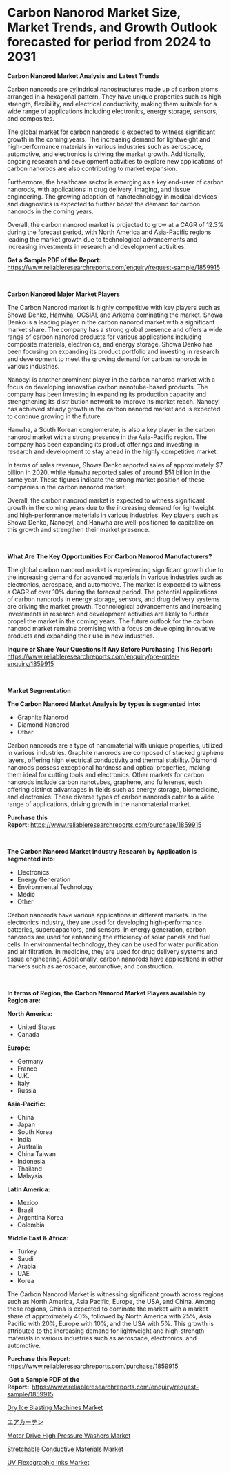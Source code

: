 <p><h1>Carbon Nanorod Market Size, Market Trends, and Growth Outlook forecasted for period from 2024 to 2031</h1></p><p><strong>Carbon Nanorod Market Analysis and Latest Trends</strong></p>
<p><p>Carbon nanorods are cylindrical nanostructures made up of carbon atoms arranged in a hexagonal pattern. They have unique properties such as high strength, flexibility, and electrical conductivity, making them suitable for a wide range of applications including electronics, energy storage, sensors, and composites.</p><p>The global market for carbon nanorods is expected to witness significant growth in the coming years. The increasing demand for lightweight and high-performance materials in various industries such as aerospace, automotive, and electronics is driving the market growth. Additionally, ongoing research and development activities to explore new applications of carbon nanorods are also contributing to market expansion.</p><p>Furthermore, the healthcare sector is emerging as a key end-user of carbon nanorods, with applications in drug delivery, imaging, and tissue engineering. The growing adoption of nanotechnology in medical devices and diagnostics is expected to further boost the demand for carbon nanorods in the coming years.</p><p>Overall, the carbon nanorod market is projected to grow at a CAGR of 12.3% during the forecast period, with North America and Asia-Pacific regions leading the market growth due to technological advancements and increasing investments in research and development activities.</p></p>
<p><strong>Get a Sample PDF of the Report:&nbsp;</strong> <a href="https://www.reliableresearchreports.com/enquiry/request-sample/1859915">https://www.reliableresearchreports.com/enquiry/request-sample/1859915</a></p>
<p>&nbsp;</p>
<p><strong>Carbon Nanorod Major Market Players</strong></p>
<p><p>The Carbon Nanorod market is highly competitive with key players such as Showa Denko, Hanwha, OCSiAl, and Arkema dominating the market. Showa Denko is a leading player in the carbon nanorod market with a significant market share. The company has a strong global presence and offers a wide range of carbon nanorod products for various applications including composite materials, electronics, and energy storage. Showa Denko has been focusing on expanding its product portfolio and investing in research and development to meet the growing demand for carbon nanorods in various industries.</p><p>Nanocyl is another prominent player in the carbon nanorod market with a focus on developing innovative carbon nanotube-based products. The company has been investing in expanding its production capacity and strengthening its distribution network to improve its market reach. Nanocyl has achieved steady growth in the carbon nanorod market and is expected to continue growing in the future.</p><p>Hanwha, a South Korean conglomerate, is also a key player in the carbon nanorod market with a strong presence in the Asia-Pacific region. The company has been expanding its product offerings and investing in research and development to stay ahead in the highly competitive market.</p><p>In terms of sales revenue, Showa Denko reported sales of approximately $7 billion in 2020, while Hanwha reported sales of around $51 billion in the same year. These figures indicate the strong market position of these companies in the carbon nanorod market.</p><p>Overall, the carbon nanorod market is expected to witness significant growth in the coming years due to the increasing demand for lightweight and high-performance materials in various industries. Key players such as Showa Denko, Nanocyl, and Hanwha are well-positioned to capitalize on this growth and strengthen their market presence.</p></p>
<p>&nbsp;</p>
<p><strong>What Are The Key Opportunities For Carbon Nanorod Manufacturers?</strong></p>
<p><p>The global carbon nanorod market is experiencing significant growth due to the increasing demand for advanced materials in various industries such as electronics, aerospace, and automotive. The market is expected to witness a CAGR of over 10% during the forecast period. The potential applications of carbon nanorods in energy storage, sensors, and drug delivery systems are driving the market growth. Technological advancements and increasing investments in research and development activities are likely to further propel the market in the coming years. The future outlook for the carbon nanorod market remains promising with a focus on developing innovative products and expanding their use in new industries.</p></p>
<p><strong>Inquire or Share Your Questions If Any Before Purchasing This Report:</strong> <a href="https://www.reliableresearchreports.com/enquiry/pre-order-enquiry/1859915">https://www.reliableresearchreports.com/enquiry/pre-order-enquiry/1859915</a></p>
<p>&nbsp;</p>
<p><strong>Market Segmentation</strong></p>
<p><strong>The Carbon Nanorod Market Analysis by types is segmented into:</strong></p>
<p><ul><li>Graphite Nanorod</li><li>Diamond Nanorod</li><li>Other</li></ul></p>
<p><p>Carbon nanorods are a type of nanomaterial with unique properties, utilized in various industries. Graphite nanorods are composed of stacked graphene layers, offering high electrical conductivity and thermal stability. Diamond nanorods possess exceptional hardness and optical properties, making them ideal for cutting tools and electronics. Other markets for carbon nanorods include carbon nanotubes, graphene, and fullerenes, each offering distinct advantages in fields such as energy storage, biomedicine, and electronics. These diverse types of carbon nanorods cater to a wide range of applications, driving growth in the nanomaterial market.</p></p>
<p><strong>Purchase this Report:&nbsp;</strong><a href="https://www.reliableresearchreports.com/purchase/1859915">https://www.reliableresearchreports.com/purchase/1859915</a></p>
<p>&nbsp;</p>
<p><strong>The Carbon Nanorod Market Industry Research by Application is segmented into:</strong></p>
<p><ul><li>Electronics</li><li>Energy Generation</li><li>Environmental Technology</li><li>Medic</li><li>Other</li></ul></p>
<p><p>Carbon nanorods have various applications in different markets. In the electronics industry, they are used for developing high-performance batteries, supercapacitors, and sensors. In energy generation, carbon nanorods are used for enhancing the efficiency of solar panels and fuel cells. In environmental technology, they can be used for water purification and air filtration. In medicine, they are used for drug delivery systems and tissue engineering. Additionally, carbon nanorods have applications in other markets such as aerospace, automotive, and construction.</p></p>
<p>&nbsp;</p>
<p><strong>In terms of Region, the Carbon Nanorod Market Players available by Region are:</strong></p>
<p>
    <p> <strong> North America: </strong>
        <ul>
            <li>United States</li>
            <li>Canada</li>
        </ul>
        </p> 
    <p> <strong> Europe: </strong>
        <ul>
            <li>Germany</li>
            <li>France</li>
            <li>U.K.</li>
            <li>Italy</li>
            <li>Russia</li>
        </ul>
        </p> 
    <p> <strong> Asia-Pacific: </strong>
        <ul>
            <li>China</li>
            <li>Japan</li>
            <li>South Korea</li>
            <li>India</li>
            <li>Australia</li>
            <li>China Taiwan</li>
            <li>Indonesia</li>
            <li>Thailand</li>
            <li>Malaysia</li>
        </ul>
        </p> 
    <p> <strong> Latin America: </strong>
        <ul>
            <li>Mexico</li>
            <li>Brazil</li>
            <li>Argentina Korea</li>
            <li>Colombia</li>
        </ul>
        </p> 
    <p> <strong> Middle East & Africa: </strong>
        <ul>
            <li>Turkey</li>
            <li>Saudi</li>
            <li>Arabia</li>
            <li>UAE</li>
            <li>Korea</li>
        </ul>
    </p>
    </p>
<p><p>The Carbon Nanorod Market is witnessing significant growth across regions such as North America, Asia Pacific, Europe, the USA, and China. Among these regions, China is expected to dominate the market with a market share of approximately 40%, followed by North America with 25%, Asia Pacific with 20%, Europe with 10%, and the USA with 5%. This growth is attributed to the increasing demand for lightweight and high-strength materials in various industries such as aerospace, electronics, and automotive.</p></p>
<p><strong>Purchase this Report: </strong><a href="https://www.reliableresearchreports.com/purchase/1859915">https://www.reliableresearchreports.com/purchase/1859915</a></p>
<p>&nbsp;<strong>Get a Sample PDF of the Report:&nbsp;&nbsp;</strong><a href="https://www.reliableresearchreports.com/enquiry/request-sample/1859915">https://www.reliableresearchreports.com/enquiry/request-sample/1859915</a></p>
<p><strong></strong></p>
<p><p><a href="https://issuu.com/reportprime-2/docs/dry-ice-blasting-machines-market-size-2030.pptx">Dry Ice Blasting Machines Market</a></p><p><a href="https://github.com/ycmtqqhvk3273/Market-Research-Report-List-1/blob/main/7455161193928.md">エアカーテン</a></p><p><a href="https://issuu.com/reportprime-2/docs/motor-drive-high-pressure-washers-market-size-2030">Motor Drive High Pressure Washers Market</a></p><p><a href="https://github.com/okotobwrhuteie/Market-Research-Report-List-1/blob/main/stretchable-conductive-materials-market.md">Stretchable Conductive Materials Market</a></p><p><a href="https://github.com/myacatherineblakecaczo9vcsw/Market-Research-Report-List-1/blob/main/uv-flexographic-inks-market.md">UV Flexographic Inks Market</a></p></p>